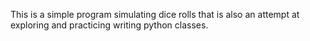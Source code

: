 This is a simple program simulating dice rolls that is also an attempt at exploring and practicing writing python classes.